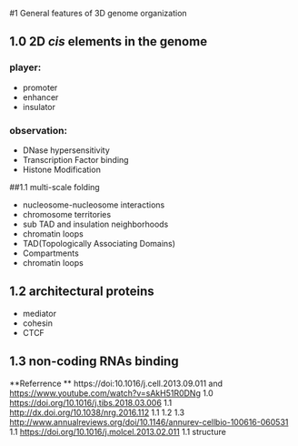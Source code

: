 #1 General features of 3D genome organization 

## 1.0 2D *cis* elements in the genome 
### player:
- promoter
- enhancer 
- insulator

### observation:
- DNase hypersensitivity
- Transcription Factor binding
- Histone Modification

##1.1 multi-scale folding

- nucleosome-nucleosome interactions
- chromosome territories
- sub TAD and insulation neighborhoods
- chromatin loops
- TAD(Topologically Associating Domains)
- Compartments
- chromatin loops

## 1.2 architectural proteins
- mediator
- cohesin
- CTCF

## 1.3 non-coding RNAs binding





**Referrence **
https://doi:10.1016/j.cell.2013.09.011 and https://www.youtube.com/watch?v=sAkH51R0DNg 1.0 
https://doi.org/10.1016/j.tibs.2018.03.006 1.1
http://dx.doi.org/10.1038/nrg.2016.112 1.1 1.2 1.3
http://www.annualreviews.org/doi/10.1146/annurev-cellbio-100616-060531 1.1
https://doi.org/10.1016/j.molcel.2013.02.011 1.1 structure



